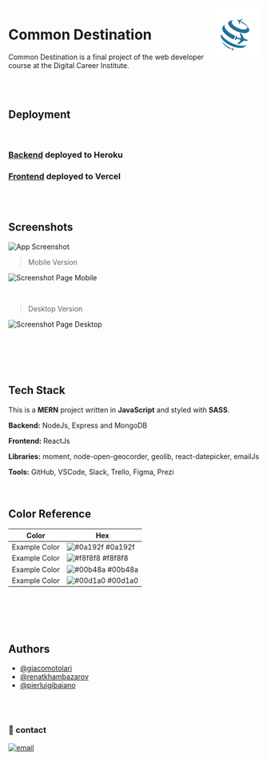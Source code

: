 <img src="./src/images/logoCommon.png" height="100px" align="right"/>

# Common Destination
Common Destination is a final project of the web developer course at the Digital Career Institute. 




<br />
<br />


## Deployment
<br />


### [Backend](https://backend-commondestination.herokuapp.com/) deployed to Heroku



### [Frontend](https://commondestination.netlify.app/) deployed to Vercel
<br />
<br />

## Screenshots

![App Screenshot](https://via.placeholder.com/468x300?text=App+Screenshot+Here)
<br />

>Mobile Version

![Screenshot Page Mobile](./src/images/mobile.png)

<br />


>Desktop Version

![Screenshot Page Desktop](./src/images/desktop.png)

<br />
<br />
<br />
<br />

## Tech Stack

This is a **MERN** project written in **JavaScript** and 
styled with **SASS**.
<br />


**Backend:** NodeJs, Express and MongoDB 
<br />

**Frontend:** ReactJs 
<br />

**Libraries:** moment, node-open-geocorder, geolib, react-datepicker, emailJs

**Tools:** GitHub, VSCode, Slack, Trello, Figma, Prezi
<br />
<br />
<br />




## Color Reference

| Color             | Hex                                                                |
| ----------------- | ------------------------------------------------------------------ |
| Example Color | ![#0a192f](https://via.placeholder.com/10/0a192f?text=+) #0a192f |
| Example Color | ![#f8f8f8](https://via.placeholder.com/10/f8f8f8?text=+) #f8f8f8 |
| Example Color | ![#00b48a](https://via.placeholder.com/10/00b48a?text=+) #00b48a |
| Example Color | ![#00d1a0](https://via.placeholder.com/10/00b48a?text=+) #00d1a0 |

<br />
<br />
<br />
<br />

## Authors

- [@giacomotolari](https://github.com/giacomotolari)
- [@renatkhambazarov](https://github.com/Khambazarov)
- [@pierluigibaiano](https://github.com/https://github.com/Pierluigi10)
<br />
<br />


### 🔗 contact
[![email](https://img.shields.io/badge/gmail-1DA1F2?style=for-the-badge&logo=twitter&logoColor=white)](mailto:commondestinations@gmail.com)

<br />
<br />















